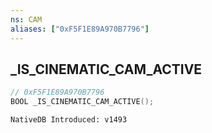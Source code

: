 ```yaml
---
ns: CAM
aliases: ["0xF5F1E89A970B7796"]
---
```

## _IS_CINEMATIC_CAM_ACTIVE

```c
// 0xF5F1E89A970B7796
BOOL _IS_CINEMATIC_CAM_ACTIVE();
```

```
NativeDB Introduced: v1493
```

